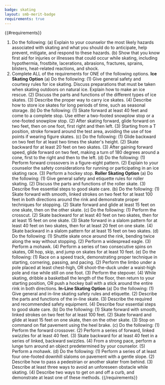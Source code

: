 ```yaml
---
badge: skating
layout: smb-merit-badge
requirements: true
---
```


{{#requirements}}
1. Do the following:
    (a) Explain to your counselor the most likely hazards associated with skating and what you should do to anticipate, help prevent, mitigate, and respond to these hazards.
    (b) Show that you know first aid for injuries or illnesses that could occur while skating, including hypothermia, frostbite, lacerations, abrasions, fractures, sprains, blisters, heat-related reactions, and shock.
2. Complete ALL of the requirements for ONE of the following options.
    **Ice Skating Option**
    (a) Do the following:
        (1) Give general safety and courtesy rules for ice skating. Discuss preparations that must be taken when skating outdoors on natural ice. Explain how to make an ice rescue.
        (2) Discuss the parts and functions of the different types of ice skates.
        (3) Describe the proper way to carry ice skates.
        (4) Describe how to store ice skates for long periods of time, such as seasonal storage.
    (b) Do the following:
        (1) Skate forward at least 40 feet and come to a complete stop. Use either a two-footed snowplow stop or a one-footed snowplow stop.
        (2) After skating forward, glide forward on two feet, then on one foot, first right and then left.
        (3) Starting from a T position, stroke forward around the test area, avoiding the use of toe points if wearing figure skates.
    (c) Do the following:
        (1) Glide backward on two feet for at least two times the skater's height.
        (2) Skate backward for at least 20 feet on two skates.
        (3) After gaining forward speed, glide forward on two feet, making a turn of 180 degrees around a cone, first to the right and then to the left.
    (d) Do the following:
        (1) Perform forward crossovers in a figure-eight pattern.
        (2) Explain to your counselor the safety considerations for running or participating in an ice skating race.
        (3) Perform a hockey stop.
    **Roller Skating Option**
    (a) Do the following:
        (1) Give general safety and etiquette rules for roller skating.
        (2) Discuss the parts and functions of the roller skate.
        (3) Describe five essential steps to good skate care.
    (b) Do the following:
        (1) Skate forward with smooth, linked strokes on two feet for at least 100 feet in both directions around the rink and demonstrate proper techniques for stopping.
        (2) Skate forward and glide at least 15 feet on one skate, then on the other skate.
    (c) Do the following:
        (1) Perform the crosscut.
        (2) Skate backward for at least 40 feet on two skates, then for at least 15 feet on one skate.
        (3) Skate forward in a slalom pattern for at least 40 feet on two skates, then for at least 20 feet on one skate.
        (4) Skate backward in a slalom pattern for at least 15 feet on two skates.
    (d) Do the following:
        (1) Shuttle skate once around the rink, bending twice along the way without stopping.
        (2) Perform a widespread eagle.
        (3) Perform a mohawk.
        (4) Perform a series of two consecutive spins on skates, OR hop, skip, and jump on skates for at least 10 feet.
    (e) Do the following:
        (1) Race on a speed track, demonstrating proper technique in starting, cornering, passing, and pacing.
        (2) Perform the limbo under a pole placed at least chest-high, OR shoot-the-duck under a waist-high pole and rise while still on one foot.
        (3) Perform the stepover.
        (4) While skating, dribble a basketball the length of the floor, then return to your starting position, OR push a hockey ball with a stick around the entire rink in both directions.
    **In-Line Skating Option**
    (a) Do the following:
        (1) Give general and in-line skating safety rules and etiquette.
        (2) Describe the parts and functions of the in-line skate.
        (3) Describe the required and recommended safety equipment.
        (4) Describe four essential steps to good skate care.
    (b) Do the following:
        (1) Skate forward with smooth, linked strokes on two feet for at least 100 feet.
        (2) Skate forward and glide at least 15 feet on one skate, then on the other skate.
        (3) Stop on command on flat pavement using the heel brake.
    (c) Do the following:
        (1) Perform the forward crossover.
        (2) Perform a series of forward, linked swizzles for at least 40 feet.
        (3) Skate backward for at least 40 feet in a series of linked, backward swizzles.
        (4) From a strong pace, perform a lunge turn around an object predetermined by your counselor.
        (5) Perform a mohawk.
    (d) Do the following:
        (1) Perform a series of at least four one-footed downhill slaloms on pavement with a gentle slope.
        (2) Describe how to pass a pedestrian or another skater from behind.
        (3) Describe at least three ways to avoid an unforeseen obstacle while skating.
        (4) Describe two ways to get on and off a curb, and demonstrate at least one of these methods.
{{/requirements}}
